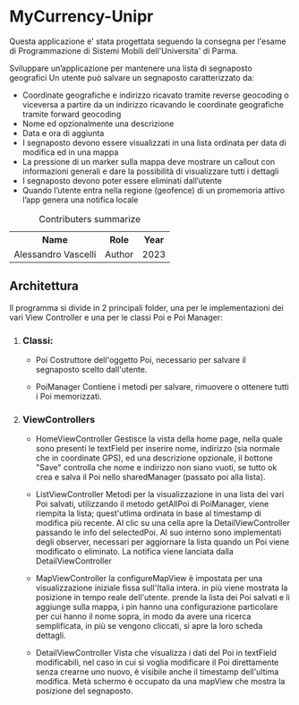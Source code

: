 # MyCurrency-Unipr

Questa applicazione e' stata progettata seguendo la consegna per l'esame di Programmazione di Sistemi Mobili dell'Universita' di Parma.

Sviluppare un’applicazione per mantenere una lista di segnaposto geografici Un utente può salvare un segnaposto caratterizzato da:

- Coordinate geografiche e indirizzo ricavato tramite reverse geocoding o viceversa a partire da un indirizzo ricavando le coordinate geografiche tramite forward geocoding
- Nome ed opzionalmente una descrizione
- Data e ora di aggiunta
- I segnaposto devono essere visualizzati in una lista ordinata per data di modifica ed in una mappa
- La pressione di un marker sulla mappa deve mostrare un callout con informazioni generali e dare la possibilità di visualizzare tutti i dettagli
- I segnaposto devono poter essere eliminati dall’utente
- Quando l’utente entra nella regione (geofence) di un promemoria attivo l’app genera una notifica locale

<table>
<caption id="multi_row">Contributers summarize</caption>
<tr>    <th>Name      <th>Role               <th>Year
<tr><td>Alessandro Vascelli   <td>Author  <td>2023
</table>

## Architettura

Il programma si divide in 2 principali folder, una per le implementazioni dei vari View Controller e una per le classi Poi e Poi Manager:
1. ### Classi:

   - Poi
     Costruttore dell'oggetto Poi, necessario per salvare il segnaposto scelto dall'utente.
     
   - PoiManager
     Contiene i metodi per salvare, rimuovere o ottenere tutti i Poi memorizzati.
2. ### ViewControllers
   
   - HomeViewController
     Gestisce la vista della home page, nella quale sono presenti le textField per inserire nome, indirizzo (sia normale che in coordinate GPS), ed una descrizione opzionale, il bottone "Save"
     controlla che nome e indirizzo non siano vuoti, se tutto ok crea e salva il Poi nello sharedManager (passato poi alla lista).
     
   - ListViewController
     Metodi per la visualizzazione in una lista dei vari Poi salvati, utilizzando il metodo getAllPoi di PoiManager, viene riempita la lista; quest'utlima ordinata in base al timestamp di modifica più recente.
     Al clic su una cella apre la DetailViewController passando le info del selectedPoi.
     Al suo interno sono implementati degli observer, necessari per aggiornare la lista quando un Poi viene modificato o eliminato.
     La notifica viene lanciata dalla DetailViewController
     
   - MapViewController
     la configureMapView è impostata per una visualizzazione iniziale fissa sull'Italia intera. in più viene mostrata la posizione in tempo reale dell'utente.
     prende la lista dei Poi salvati e li aggiunge sulla mappa, i pin hanno una configurazione particolare per cui hanno il nome sopra, in modo da avere una ricerca semplificata, in più
     se vengono cliccati, si apre la loro scheda dettagli.
     
   - DetailViewController
     Vista che visualizza i dati del Poi in textField modificabili, nel caso in cui si voglia modificare il Poi direttamente senza crearne uno nuovo, è visibile anche il timestamp dell'ultima modifica.
     Metà schermo è occupato da una mapView che mostra la posizione del segnaposto.
     
     
     
     

     
